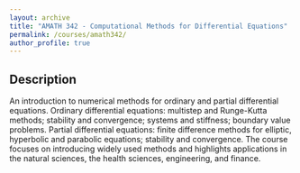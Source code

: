 ```yaml
---
layout: archive
title: "AMATH 342 - Computational Methods for Differential Equations"
permalink: /courses/amath342/
author_profile: true
---
```


## Description

An introduction to numerical methods for ordinary and partial differential equations. Ordinary differential equations: multistep and Runge-Kutta methods; stability and convergence; systems and stiffness; boundary value problems. Partial differential equations: finite difference methods for elliptic, hyperbolic and parabolic equations; stability and convergence. The course focuses on introducing widely used methods and highlights applications in the natural sciences, the health sciences, engineering, and finance.